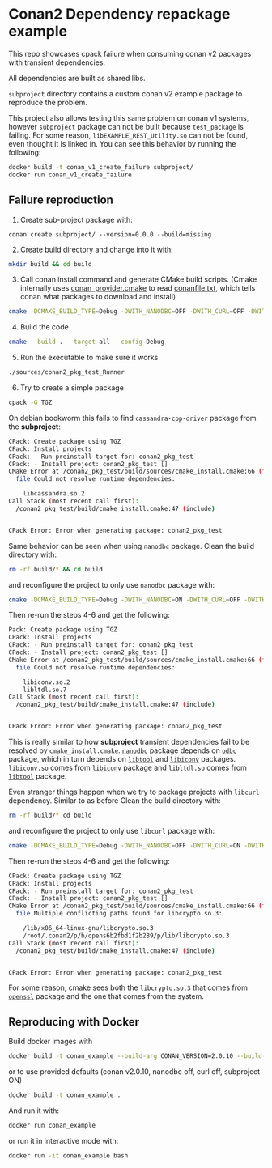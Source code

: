 # Conan2 Dependency repackage example

This repo showcases cpack failure when consuming conan v2 packages with transient dependencies.

All dependencies are built as shared libs.

`subproject` directory contains a custom conan v2 example package to reproduce the problem.

This project also allows testing this same problem on conan v1 systems, however `subproject` package can not be built because `test_package` is failing. For some reason, `libEXAMPLE_REST_Utility.so` can not be found, even thought it is linked in. You can see this behavior by running the following: 

```bash
docker build -t conan_v1_create_failure subproject/
docker run conan_v1_create_failure
```

## Failure reproduction

1. Create sub-project package with: 

```conan
conan create subproject/ --version=0.0.0 --build=missing
```

2. Create build directory and change into it with:

```bash
mkdir build && cd build
```

3. Call conan install command and generate CMake build scripts. (Cmake internally uses [conan_provider.cmake](cmake/conan_provider.cmake) to read [conanfile.txt](conanfile.txt), which tells conan what packages to download and install)

```bash
cmake -DCMAKE_BUILD_TYPE=Debug -DWITH_NANODBC=OFF -DWITH_CURL=OFF -DWITH_SUBPROJECT=ON ..
```

4. Build the code

```bash
cmake --build . --target all --config Debug --
```

5. Run the executable to make sure it works

```bash
./sources/conan2_pkg_test_Runner 
```

6. Try to create a simple package

```bash
cpack -G TGZ
```

On debian bookworm this fails to find `cassandra-cpp-driver` package from the **subproject**:

```bash
CPack: Create package using TGZ
CPack: Install projects
CPack: - Run preinstall target for: conan2_pkg_test
CPack: - Install project: conan2_pkg_test []
CMake Error at /conan2_pkg_test/build/sources/cmake_install.cmake:66 (file):
  file Could not resolve runtime dependencies:

    libcassandra.so.2
Call Stack (most recent call first):
  /conan2_pkg_test/build/cmake_install.cmake:47 (include)


CPack Error: Error when generating package: conan2_pkg_test
```

Same behavior can be seen when using `nanodbc` package. Clean the build directory with:

```bash
rm -rf build/* && cd build
```

and reconfigure the project to only use `nanodbc` package with:

```bash
cmake -DCMAKE_BUILD_TYPE=Debug -DWITH_NANODBC=ON -DWITH_CURL=OFF -DWITH_SUBPROJECT=OFF ..
```

Then re-run the steps 4-6 and get the following:

```bash
Pack: Create package using TGZ
CPack: Install projects
CPack: - Run preinstall target for: conan2_pkg_test
CPack: - Install project: conan2_pkg_test []
CMake Error at /conan2_pkg_test/build/sources/cmake_install.cmake:66 (file):
  file Could not resolve runtime dependencies:

    libiconv.so.2
    libltdl.so.7
Call Stack (most recent call first):
  /conan2_pkg_test/build/cmake_install.cmake:47 (include)


CPack Error: Error when generating package: conan2_pkg_test
```

This is really similar to how **subproject** transient dependencies fail to be resolved by `cmake_install.cmake`. [`nanodbc`](https://conan.io/center/recipes/nanodbc?version=cci.20200807) package depends on [`odbc`](https://conan.io/center/recipes/odbc?version=2.3.11) package, which in turn depends on [`libtool`](https://conan.io/center/recipes/libtool?version=2.4.7) and [`libiconv`](https://conan.io/center/recipes/libiconv?version=1.17) packages. `libiconv.so` comes from [`libiconv`](https://conan.io/center/recipes/libiconv?version=1.17) package and `libltdl.so` comes from [`libtool`](https://conan.io/center/recipes/libtool?version=2.4.7) package.

Even stranger things happen when we try to package projects with `libcurl` dependency. Similar to as before  Clean the build directory with:

```bash
rm -rf build/* cd build
```

and reconfigure the project to only use `libcurl` package with:

```bash
cmake -DCMAKE_BUILD_TYPE=Debug -DWITH_NANODBC=OFF -DWITH_CURL=ON -DWITH_SUBPROJECT=OFF ..
```

Then re-run the steps 4-6 and get the following:

```bash
CPack: Create package using TGZ
CPack: Install projects
CPack: - Run preinstall target for: conan2_pkg_test
CPack: - Install project: conan2_pkg_test []
CMake Error at /conan2_pkg_test/build/sources/cmake_install.cmake:66 (file):
  file Multiple conflicting paths found for libcrypto.so.3:

    /lib/x86_64-linux-gnu/libcrypto.so.3
    /root/.conan2/p/b/opens6b2fbd1f2b289/p/lib/libcrypto.so.3
Call Stack (most recent call first):
  /conan2_pkg_test/build/cmake_install.cmake:47 (include)


CPack Error: Error when generating package: conan2_pkg_test
```

For some reason, cmake sees both the `libcrypto.so.3` that comes from [`openssl`](https://conan.io/center/recipes/openssl?version=3.1.2) package and the one that comes from the system.

## Reproducing with Docker

Build docker images with 

```bash
docker build -t conan_example --build-arg CONAN_VERSION=2.0.10 --build-arg USE_NANODBC=ON --build-arg USE_CURL=ON --build-arg USE_SUBPROJECT=ON .
```

or to use provided defaults (conan v2.0.10, nanodbc off, curl off, subproject ON)

```bash
docker build -t conan_example .
```

And run it with: 

```bash
docker run conan_example 
```

or run it in interactive mode with: 

```bash
docker run -it conan_example bash 
```
